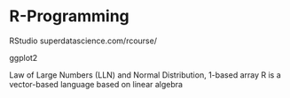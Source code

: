 # R-Programming
RStudio
superdatascience.com/rcourse/

ggplot2

Law of Large Numbers (LLN) and Normal Distribution, 1-based array
R is a vector-based language based on linear algebra
